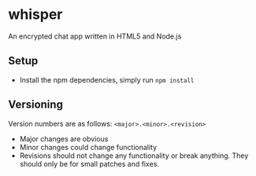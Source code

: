# whisper

An encrypted chat app written in HTML5 and Node.js

## Setup
* Install the npm dependencies, simply run `npm install`

## Versioning
Version numbers are as follows:
`<major>.<minor>.<revision>`

* Major changes are obvious
* Minor changes could change functionality
* Revisions should not change any functionality or break anything. They should only be for small patches and fixes.